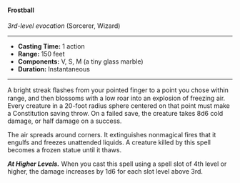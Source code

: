 #### Frostball
*3rd-level evocation* (Sorcerer, Wizard)
___
- **Casting Time:** 1 action
- **Range:** 150 feet
- **Components:** V, S, M (a tiny glass marble)
- **Duration:** Instantaneous
---
A bright streak ﬂashes from your pointed finger to a point you chose within range, and then blossoms with a low roar into an explosion of freezing air. Every creature in a 20-foot radius sphere centered on that point must make a Constitution saving throw. On a failed save, the creature takes 8d6 cold damage, or half damage on a success.

The air spreads around corners. It extinguishes nonmagical fires that it engulfs and freezes unattended liquids. A creature killed by this spell becomes a frozen statue until it thaws.

***At Higher Levels.*** When you cast this spell using a spell slot of 4th level or higher, the damage increases by 1d6 for each slot level above 3rd.
